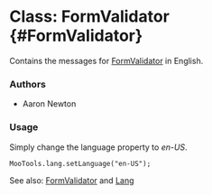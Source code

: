 Class: FormValidator {#FormValidator}
=====================================

Contains the messages for [FormValidator][] in English.

### Authors

* Aaron Newton

### Usage

Simply change the language property to *en-US*.

	MooTools.lang.setLanguage("en-US");

See also: [FormValidator][] and [Lang][]

[FormValidator]: /docs/more/Forms/FormValidator#FormValidator
[Lang]: /docs/more/Core/Lang